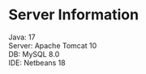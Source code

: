 <!DOCTYPE html>
<html lang="en">
<head>
  <meta charset="UTF-8">
  <meta name="viewport" content="width=device-width, initial-scale=1.0">
</head>
<body>
  <div class="container">
    <h1>Server Information</h1>
    <div class="info">
      <span>Java:</span> 17
    </div>
    <div class="info">
      <span>Server:</span> Apache Tomcat 10
    </div>
    <div class="info">
      <span>DB:</span> MySQL 8.0
    </div>
    <div class="info">
      <span>IDE:</span> Netbeans 18
    </div>
  </div>
</body>
</html>
